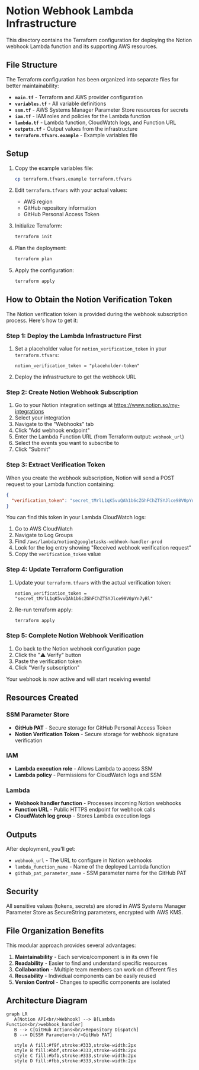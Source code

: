 # Notion Webhook Lambda Infrastructure

This directory contains the Terraform configuration for deploying the Notion webhook Lambda function and its supporting AWS resources.

## File Structure

The Terraform configuration has been organized into separate files for better maintainability:

- **`main.tf`** - Terraform and AWS provider configuration
- **`variables.tf`** - All variable definitions
- **`ssm.tf`** - AWS Systems Manager Parameter Store resources for secrets
- **`iam.tf`** - IAM roles and policies for the Lambda function
- **`lambda.tf`** - Lambda function, CloudWatch logs, and Function URL
- **`outputs.tf`** - Output values from the infrastructure
- **`terraform.tfvars.example`** - Example variables file

## Setup

1. Copy the example variables file:
   ```bash
   cp terraform.tfvars.example terraform.tfvars
   ```

2. Edit `terraform.tfvars` with your actual values:
   - AWS region
   - GitHub repository information
   - GitHub Personal Access Token

3. Initialize Terraform:
   ```bash
   terraform init
   ```

4. Plan the deployment:
   ```bash
   terraform plan
   ```

5. Apply the configuration:
   ```bash
   terraform apply
   ```

## How to Obtain the Notion Verification Token

The Notion verification token is provided during the webhook subscription process. Here's how to get it:

### Step 1: Deploy the Lambda Infrastructure First
1. Set a placeholder value for `notion_verification_token` in your `terraform.tfvars`:
   ```
   notion_verification_token = "placeholder-token"
   ```
2. Deploy the infrastructure to get the webhook URL

### Step 2: Create Notion Webhook Subscription
1. Go to your Notion integration settings at https://www.notion.so/my-integrations
2. Select your integration
3. Navigate to the "Webhooks" tab
4. Click "Add webhook endpoint"
5. Enter the Lambda Function URL (from Terraform output: `webhook_url`)
6. Select the events you want to subscribe to
7. Click "Submit"

### Step 3: Extract Verification Token
When you create the webhook subscription, Notion will send a POST request to your Lambda function containing:
```json
{
  "verification_token": "secret_tMrlL1qK5vuQAh1b6cZGhFChZTSYJlce98V0pYn7yBl"
}
```

You can find this token in your Lambda CloudWatch logs:
1. Go to AWS CloudWatch
2. Navigate to Log Groups
3. Find `/aws/lambda/notion2googletasks-webhook-handler-prod`
4. Look for the log entry showing "Received webhook verification request"
5. Copy the `verification_token` value

### Step 4: Update Terraform Configuration
1. Update your `terraform.tfvars` with the actual verification token:
   ```
   notion_verification_token = "secret_tMrlL1qK5vuQAh1b6cZGhFChZTSYJlce98V0pYn7yBl"
   ```
2. Re-run terraform apply:
   ```bash
   terraform apply
   ```

### Step 5: Complete Notion Webhook Verification
1. Go back to the Notion webhook configuration page
2. Click the "⚠️ Verify" button
3. Paste the verification token
4. Click "Verify subscription"

Your webhook is now active and will start receiving events!

## Resources Created

### SSM Parameter Store
- **GitHub PAT** - Secure storage for GitHub Personal Access Token
- **Notion Verification Token** - Secure storage for webhook signature verification

### IAM
- **Lambda execution role** - Allows Lambda to access SSM
- **Lambda policy** - Permissions for CloudWatch logs and SSM

### Lambda
- **Webhook handler function** - Processes incoming Notion webhooks
- **Function URL** - Public HTTPS endpoint for webhook calls
- **CloudWatch log group** - Stores Lambda execution logs

## Outputs

After deployment, you'll get:
- `webhook_url` - The URL to configure in Notion webhooks
- `lambda_function_name` - Name of the deployed Lambda function
- `github_pat_parameter_name` - SSM parameter name for the GitHub PAT

## Security

All sensitive values (tokens, secrets) are stored in AWS Systems Manager Parameter Store as SecureString parameters, encrypted with AWS KMS.

## File Organization Benefits

This modular approach provides several advantages:

1. **Maintainability** - Each service/component is in its own file
2. **Readability** - Easier to find and understand specific resources
3. **Collaboration** - Multiple team members can work on different files
4. **Reusability** - Individual components can be easily reused
5. **Version Control** - Changes to specific components are isolated


## Architecture Diagram

```mermaid
graph LR
   A[Notion API<br/>Webhook] --> B[Lambda Function<br/>webhook_handler]
   B --> C[GitHub Actions<br/>Repository Dispatch]
   B --> D[SSM Parameter<br/>GitHub PAT]
   
   style A fill:#f9f,stroke:#333,stroke-width:2px
   style B fill:#bbf,stroke:#333,stroke-width:2px
   style C fill:#bfb,stroke:#333,stroke-width:2px
   style D fill:#fbb,stroke:#333,stroke-width:2px
```